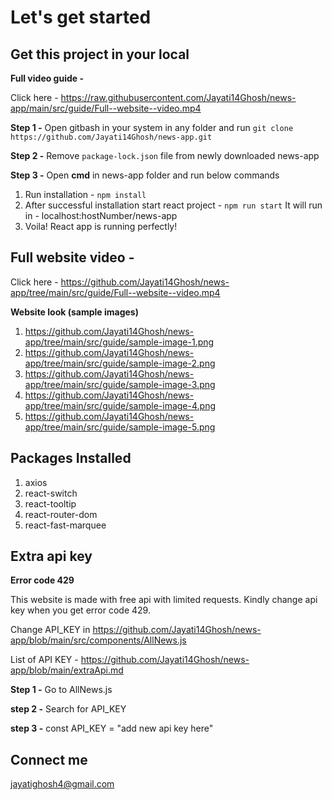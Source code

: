 # Let's get started

## Get this project in your local

**Full video guide -**

Click here - https://raw.githubusercontent.com/Jayati14Ghosh/news-app/main/src/guide/Full--website--video.mp4

**Step 1 -**
Open gitbash in your system in any folder and run `git clone https://github.com/Jayati14Ghosh/news-app.git`

**Step 2 -**
Remove `package-lock.json` file from newly downloaded news-app

**Step 3 -**
Open **cmd** in news-app folder and run below commands
1. Run installation  - `npm install`
2. After successful installation start react project - `npm run start` It will run in - localhost:hostNumber/news-app
3. Voila! React app is running perfectly!


## Full website video -
Click here - https://github.com/Jayati14Ghosh/news-app/tree/main/src/guide/Full--website--video.mp4

**Website look (sample images)**
1. https://github.com/Jayati14Ghosh/news-app/tree/main/src/guide/sample-image-1.png
2. https://github.com/Jayati14Ghosh/news-app/tree/main/src/guide/sample-image-2.png
3. https://github.com/Jayati14Ghosh/news-app/tree/main/src/guide/sample-image-3.png
4. https://github.com/Jayati14Ghosh/news-app/tree/main/src/guide/sample-image-4.png
5. https://github.com/Jayati14Ghosh/news-app/tree/main/src/guide/sample-image-5.png


## Packages Installed
1. axios
2. react-switch
3. react-tooltip
4. react-router-dom
5. react-fast-marquee


## Extra api key
**Error code 429**

This website is made with free api with limited requests. Kindly change api key when you get error code 429.

Change API_KEY in https://github.com/Jayati14Ghosh/news-app/blob/main/src/components/AllNews.js

List of API KEY - https://github.com/Jayati14Ghosh/news-app/blob/main/extraApi.md

**Step 1 -**
Go to AllNews.js

**step 2 -**
Search for API_KEY

**step 3 -**
const API_KEY = "add new api key here"


## Connect me
jayatighosh4@gmail.com
